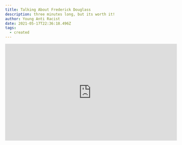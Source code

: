 ```yaml
---
title: Talking About Frederick Douglass
description: three minutes long, but its worth it!
author: Young Anti Racist
date: 2021-05-17T22:36:18.496Z
tags:
  - created
---
```

<iframe width="560" height="315" src="https://www.youtube.com/embed/mlTSY7HGf5o" title="YouTube video player" frameborder="0" allow="accelerometer; autoplay; clipboard-write; encrypted-media; gyroscope; picture-in-picture" allowfullscreen></iframe>